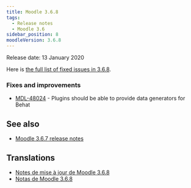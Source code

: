 ```yaml
---
title: Moodle 3.6.8
tags:
  - Release notes
  - Moodle 3.6
sidebar_position: 8
moodleVersion: 3.6.8
---
```


Release date: 13 January 2020

Here is [the full list of fixed issues in 3.6.8](https://tracker.moodle.org/secure/IssueNavigator!executeAdvanced.jspa?jqlQuery=project+%3D+mdl+AND+resolution+%3D+fixed+AND+fixVersion+in+%28%223.6.8%22%29+ORDER+BY+priority+DESC&runQuery=true&clear=true).

### Fixes and improvements

- [MDL-48024](https://tracker.moodle.org/browse/MDL-48024) - Plugins should be able to provide data generators for Behat

## See also

- [Moodle 3.6.7 release notes](/general/releases/3.6/3.6.7)

## Translations

- [Notes de mise à jour de Moodle 3.6.8](https://docs.moodle.org/fr/Notes_de_mise_à_jour_de_Moodle_3.6.8)
- [Notas de Moodle 3.6.8](https://docs.moodle.org/es/Notas_de_Moodle_3.6.8)
